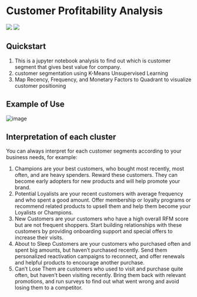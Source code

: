 # Customer Profitability Analysis

![](https://img.shields.io/badge/python-version%203.x-blue) ![](https://img.shields.io/badge/jupyter%20notebook-%20%20-orange)

## Quickstart
1. This is a jupyter notebook analysis to find out which is customer segment that gives best value for company.
2. customer segmentation using K-Means Unsupervised Learning
3. Map Recency, Frequency, and Monetary Factors to Quadrant to visualize customer positioning

## Example of Use
![image](https://user-images.githubusercontent.com/80676118/177783470-2b587e2d-489d-4afa-82e7-5963ea2e9fee.png)

## Interpretation of each cluster
You can always interpret for each customer segments according to your business needs, for example:
 1. Champions are your best customers, who bought most recently, most often, and are heavy spenders. Reward these customers. They can become early adopters for new products and will help promote your brand.
 2. Potential Loyalists are your recent customers with average frequency and who spent a good amount. Offer membership or loyalty programs or recommend related products to upsell them and help them become your Loyalists or Champions.
 3. New Customers are your customers who have a high overall RFM score but are not frequent shoppers. Start building relationships with these customers by providing onboarding support and special offers to increase their visits.
 4. About to Sleep Customers are your customers who purchased often and spent big amounts, but haven’t purchased recently. Send them personalized reactivation campaigns to reconnect, and offer renewals and helpful products to encourage another purchase.
 5. Can’t Lose Them are customers who used to visit and purchase quite often, but haven’t been visiting recently. Bring them back with relevant promotions, and run surveys to find out what went wrong and avoid losing them to a competitor.
